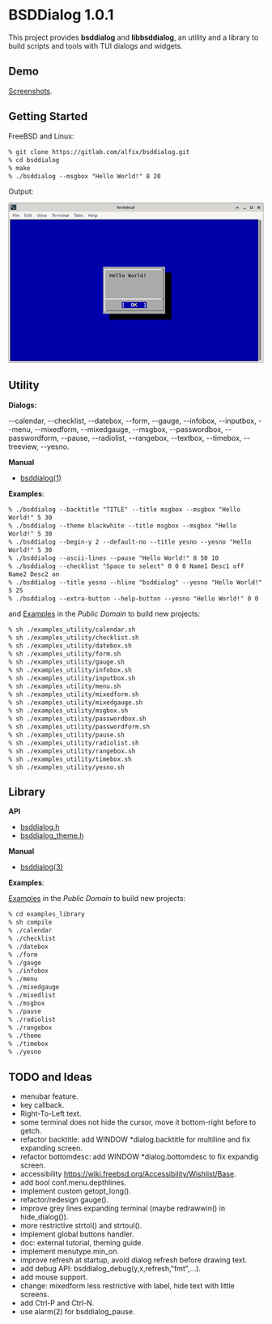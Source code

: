 # BSDDialog 1.0.1

This project provides **bsddialog** and **libbsddialog**, an utility
and a library to build scripts and tools with TUI dialogs and widgets.


## Demo

[Screenshots](https://www.flickr.com/photos/alfonsosiciliano/albums/72157720215006074).


## Getting Started

FreeBSD and Linux:

```
% git clone https://gitlab.com/alfix/bsddialog.git
% cd bsddialog
% make
% ./bsddialog --msgbox "Hello World!" 8 20
```

Output:

![screenshot](screenshot.png)


## Utility

**Dialogs:**

--calendar, --checklist, --datebox, --form, --gauge, --infobox, --inputbox,
--menu, --mixedform, --mixedgauge, --msgbox, --passwordbox, --passwordform,
--pause, --radiolist, --rangebox, --textbox, --timebox, --treeview, --yesno.

**Manual**

 - [bsddialog(1)](https://alfonsosiciliano.gitlab.io/posts/2022-01-26-manual-bsddialog.html)


**Examples**:

```
% ./bsddialog --backtitle "TITLE" --title msgbox --msgbox "Hello World!" 5 30
% ./bsddialog --theme blackwhite --title msgbox --msgbox "Hello World!" 5 30
% ./bsddialog --begin-y 2 --default-no --title yesno --yesno "Hello World!" 5 30
% ./bsddialog --ascii-lines --pause "Hello World!" 8 50 10
% ./bsddialog --checklist "Space to select" 0 0 0 Name1 Desc1 off Name2 Desc2 on
% ./bsddialog --title yesno --hline "bsddialog" --yesno "Hello World!" 5 25
% ./bsddialog --extra-button --help-button --yesno "Hello World!" 0 0
```

and [Examples](https://gitlab.com/alfix/bsddialog/-/tree/main/examples_utility)
in the _Public Domain_ to build new projects:
```
% sh ./examples_utility/calendar.sh
% sh ./examples_utility/checklist.sh
% sh ./examples_utility/datebox.sh
% sh ./examples_utility/form.sh
% sh ./examples_utility/gauge.sh
% sh ./examples_utility/infobox.sh
% sh ./examples_utility/inputbox.sh
% sh ./examples_utility/menu.sh
% sh ./examples_utility/mixedform.sh
% sh ./examples_utility/mixedgauge.sh
% sh ./examples_utility/msgbox.sh
% sh ./examples_utility/passwordbox.sh
% sh ./examples_utility/passwordform.sh
% sh ./examples_utility/pause.sh
% sh ./examples_utility/radiolist.sh
% sh ./examples_utility/rangebox.sh
% sh ./examples_utility/timebox.sh
% sh ./examples_utility/yesno.sh
```

## Library

**API**

 - [bsddialog.h](https://gitlab.com/alfix/bsddialog/-/blob/main/lib/bsddialog.h)
 - [bsddialog\_theme.h](https://gitlab.com/alfix/bsddialog/-/blob/main/lib/bsddialog_theme.h)


**Manual**

 - [bsddialog(3)](https://alfonsosiciliano.gitlab.io/posts/2022-01-15-manual-libbsddialog.html)


**Examples**:

[Examples](https://gitlab.com/alfix/bsddialog/-/tree/main/examples_library)
in the _Public Domain_ to build new projects:
```
% cd examples_library
% sh compile
% ./calendar
% ./checklist
% ./datebox
% ./form
% ./gauge
% ./infobox
% ./menu
% ./mixedgauge
% ./mixedlist
% ./msgbox
% ./pause
% ./radiolist
% ./rangebox
% ./theme
% ./timebox
% ./yesno
```


## TODO and Ideas

 - menubar feature.
 - key callback.
 - Right-To-Left text.
 - some terminal does not hide the cursor, move it bottom-right before to getch.
 - refactor backtitle: add WINDOW \*dialog.backtitle for multiline and fix expanding screen.
 - refactor bottomdesc: add WINDOW \*dialog.bottomdesc to fix expandig screen.
 - accessibility https://wiki.freebsd.org/Accessibility/Wishlist/Base.
 - add bool conf.menu.depthlines.
 - implement custom getopt\_long().
 - refactor/redesign gauge().
 - improve grey lines expanding terminal (maybe redrawwin() in hide\_dialog()).
 - more restrictive strtol() and strtoul().
 - implement global buttons handler.
 - doc: external tutorial, theming guide.
 - implement menutype.min\_on.
 - improve refresh at startup, avoid dialog refresh before drawing text.
 - add debug API: bsddialog\_debug(y,x,refresh,"fmt",...).
 - add mouse support.
 - change: mixedform less restrictive with label, hide text with little screens.
 - add Ctrl-P and Ctrl-N.
 - use alarm(2) for bsddialog\_pause.

